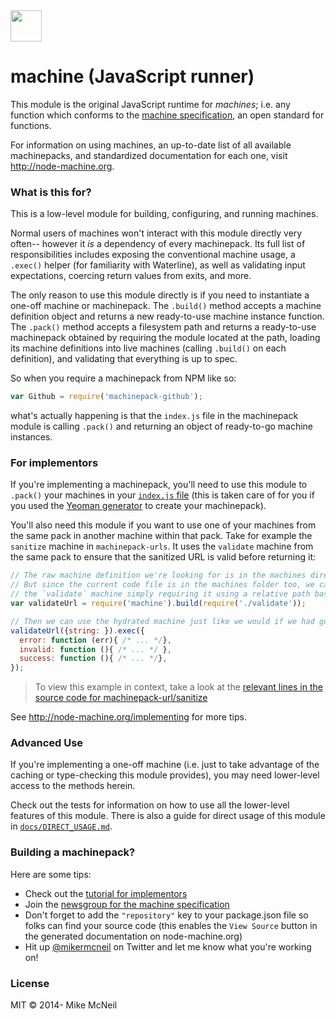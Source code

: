 <img src="http://node-machine.org/images/machine-anthropomorph-for-white-bg.png" width="50" />

# machine (JavaScript runner)

This module is the original JavaScript runtime for _machines_; i.e. any function which conforms to the [machine specification](http://node-machine.org/spec/machine), an open standard for functions.

For information on using machines, an up-to-date list of all available machinepacks, and standardized documentation for each one, visit http://node-machine.org.

### What is this for?

This is a low-level module for building, configuring, and running machines.

Normal users of machines won't interact with this module directly very often-- however it _is_ a dependency of every machinepack.  Its full list of responsibilities includes exposing the conventional machine usage, a `.exec()` helper (for familiarity with Waterline), as well as validating input expectations, coercing return values from exits, and more.

The only reason to use this module directly is if you need to instantiate a one-off machine or machinepack.  The `.build()` method accepts a machine definition object and returns a new ready-to-use machine instance function.  The `.pack()` method accepts a filesystem path and returns a ready-to-use machinepack obtained by requiring the module located at the path, loading its machine definitions into live machines (calling `.build()` on each definition), and validating that everything is up to spec.

So when you require a machinepack from NPM like so:

```javascript
var Github = require('machinepack-github');
```

what's actually happening is that the `index.js` file in the machinepack module is calling `.pack()` and returning an object of ready-to-go machine instances.


### For implementors

If you're implementing a machinepack, you'll need to use this module to `.pack()` your machines in your [`index.js` file](https://github.com/mikermcneil/machinepack-urls/blob/master/index.js#L2) (this is taken care of for you if you used the [Yeoman generator](https://github.com/node-machine/generator-machinepack) to create your machinepack).

You'll also need this module if you want to use one of your machines from the same pack in another machine within that pack.  Take for example the `sanitize` machine in `machinepack-urls`.  It uses the `validate` machine from the same pack to ensure that the sanitized URL is valid before returning it:

```js
// The raw machine definition we're looking for is in the machines directory of this machinepack.
// But since the current code file is in the machines folder too, we can get the raw definition for
// the `validate` machine simply requiring it using a relative path based on its "identity".
var validateUrl = require('machine').build(require('./validate'));

// Then we can use the hydrated machine just like we would if we had gotten it out of a machinepack:
validateUrl({string: }).exec({
  error: function (err){ /* ... */},
  invalid: function (){ /* ... */ },
  success: function (){ /* ... */},
});

```
> To view this example in context, take a look at the [relevant lines in the source code for machinepack-url/sanitize](https://github.com/mikermcneil/machinepack-urls/blob/5153f138280b2385cc35e1bee54c50c8e155fb70/machines/sanitize.js#L29)

See http://node-machine.org/implementing for more tips.


### Advanced Use

If you're implementing a one-off machine (i.e. just to take advantage of the caching or type-checking this module provides), you may need lower-level access to the methods herein.

Check out the tests for information on how to use all the lower-level features of this module.  There is also a guide for direct usage of this module in [`docs/DIRECT_USAGE.md`](./docs/DIRECT_USAGE.md).

### Building a machinepack?

Here are some tips:
+ Check out the [tutorial for implementors](http://node-machine.org/implementing/Getting-Started)
+ Join the [newsgroup for the machine specification](https://groups.google.com/forum/?hl=en#!forum/node-machine)
+ Don't forget to add the `"repository"` key to your package.json file so folks can find your source code (this enables the `View Source` button in the generated documentation on node-machine.org)
+ Hit up [@mikermcneil](https://twitter.com/mikermcneil) on Twitter and let me know what you're working on!

### License

MIT
&copy; 2014- Mike McNeil


